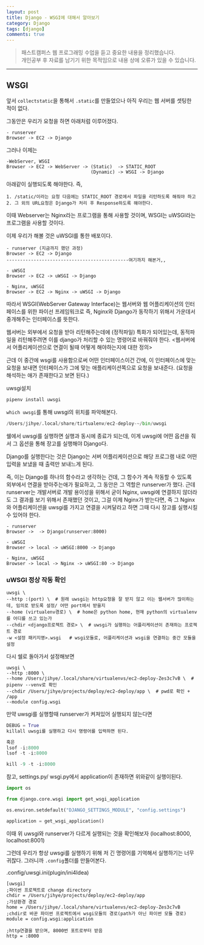 ```yaml
---
layout: post
title: Django - WSGI에 대해서 알아보기
category: Django
tags: [django]
comments: true
---
```


> 패스트캠퍼스 웹 프로그래밍 수업을 듣고 중요한 내용을 정리했습니다.     
개인공부 후 자료를 남기기 위한 목적임으로 내용 상에 오류가 있을 수 있습니다.      

<hr>

## WSGI

앞서 `collectstatic`을 통해서 `.static`를 만들었으나 아직 우리는 웹 서버를 셋팅한 적이 없다.

그동안은 우리가 요청을 하면 아래처럼 이루어졌다.
```
- runserver
Browser -> EC2 -> Django
```

그러나 이제는
```
-WebServer, WSGI
Browser -> EC2 -> WebServer -> (Static)  -> STATIC_ROOT
                               (Dynamic) -> WSGI -> Django
```                                
아래같이 실행되도록 해야한다. 즉,
```
1. /static/이라는 요청 다음에는 STATIC_ROOT 경로에서 파일을 리턴하도록 해줘야 하고
2. 그 외의 URL요청은 Django가 처리 후 Response하도록 해야한다.
```

이때 Webserver는 Nginx라는 프로그램을 통해 사용할 것이며, WSGI는 uWSGI라는 프로그램을 사용할 것이다.

이제 우리가 해볼 것은 uWSGI를 통한 배포이다.
```
- runserver (지금까지 했던 과정)
Browser -> EC2 -> Django
---------------------------------------------여기까지 해본거,,

- uWSGI
Browser -> EC2 -> uWSGI -> Django

- Nginx, uWSGI
Browser -> EC2 -> Nginx -> uWSGI -> Django
```

따라서 WSGI(WebServer Gateway Interface)는 웹서버와 웹 어플리케이션의 인터페이스를 위한 파이선 프레임워크로 즉, Nginx와 Django가 동작하기 위해서 가운데서 중개해주는 인터페이스를 뜻한다.

웹서버는 외부에서 요청을 받아 리턴해주는데에 (정적파일) 특화가 되어있는데, 동적파일을 리턴해주려면 이를 django가 처리할 수 있는 명령어로 바꿔줘야 한다. <웹서버에서 어플리케이션으로 연결이 될때 어떻게 해야하는지에 대한 정의>

근데 이 중간에 wsgi를 사용함으로써 어떤 인터페이스이건 간에, 이 인터페이스에 맞는 요청을 보내면 인터페이스가 그에 맞는 애플리케이션쪽으로 요청을 보내준다. (요청을 해석하는 애가 존재한다고 보면 된다.)

uwsgi설치

```python
pipenv install uwsgi
```

`which uwsgi`를 통해 uwsgi의 위치를 파악해본다.

```python
/Users/jihye/.local/share/tirtualenv/ec2-deploy-~/bin/uwsgi
```

쉘에서 uwsgi를 실행하면 실행과 동시에 종료가 되는데, 이게 uwsgi에 어떤 옵션을 줘서 그 옵션을 통해 장고를 실행해야 Django다.

Django를 실행한다는 것은 Django는 서버 어플리케이션으로 해당 프로그램 내로 어떤 입력을 보냈을 때 출력만 보내느게 된다.

즉, 이는 Django를 하나의 함수라고 생각하는 건데, 그 함수가 계속 작동할 수 있도록 외부에서 연결을 받아주는애가 필요하고, 그 동안은 그 역할은 runserver가 했다. 근데runserver는 개발서버로 개발 용이성을 위해서 굳이 Nginx, uwsgi에 연결하지 않더라도 그 결과를 보기 위해서 존재했던 것이고, 그걸 이제 Nginx가 받는다면, 즉 그 Nginx와 어플리케이션을 uwsgi를 가지고 연결을 시켜달라고 하면 그때 다시 장고를 실행시킬 수 있어야 한다.

```
- runserver
Browser ->  -> Django(runserver:8000)

- uWSGI
Browser -> local -> uWSGI:8000 -> Django

- Nginx, uWSGI
Browser -> local -> Nginx -> uWSGI:80 -> Django
```

### uWSGI 정상 작동 확인
```
uwsgi \  
--http :(port) \  # 원래 uwsgi는 http요청을 잘 받지 않고 이는 웹서버가 많이하는데, 임의로 받도록 설정/ 어떤 port에서 받을지
--home (virtualenv경로) \  # home은 python home, 현재 python의 virtualenv를 어디를 쓰고 있는가
--chdir <django프로젝트 경로> \  # uwsgi가 실행하는 어플리케이션이 존재하는 프로젝트 경로
-w <설정 패키지명>.wsgi   # wsgi모듈로, 어플리케이션과 wsgi을 연결하는 중간 모듈을 설정
```

다시 쉘로 돌아가서 설정해보면

```shell
uwsgi \
--http :8000 \
--home /Users/jihye/.local/share/virtualenvs/ec2-deploy-Zes3c7vB \  # pipenv --venv로 확인
--chdir /Users/jihye/projects/deploy/ec2-deploy/app \  # pwd로 확인 + /app
--module config.wsgi
```

만약 uwsgi를 실행할때 runserver가 켜져있어 실행되지 않는다면

```python
DEBUG = True
killall uwsgi를 실행하고 다시 명령어를 입력하면 된다.

혹은
lsof -i:8000
lsof -t -i:8000

kill -9 -t -i:8000
```


참고, settings.py/ wsgi.py에서 application이 존재하면 위와같이 실행이된다.

```python
import os

from django.core.wsgi import get_wsgi_application

os.environ.setdefault("DJANGO_SETTINGS_MODULE", "config.settings")

application = get_wsgi_application()
```

이때 위 uwsgi와 runserver가 다르게 실행되는 것을 확인해보자 (localhost:8000, localhost:8001)

그런데 우리가 항상 uwsgi를 실행하기 위해 저 긴 명령어를 기억해서 실행하기는 너무 귀찮다. 그러니까 `.config`폴더를 만들어본다.

.config/uwsgi.ini(plugin/ini4Idea)

```ini4Idea
[uwsgi]
;파이썬 프로젝트로 change directory
chdir = /Users/jihye/projects/deploy/ec2-deploy/app
;가상환경 경로
home = /Users/jihye/.local/share/virtualenvs/ec2-deploy-Zes3c7vB
;chdir로 바꾼 파이썬 프로젝트에서 wsgi모듈의 경로(path가 아닌 파이썬 모듈 경로)
module = config.wsgi:application

;http연결을 받으며, 8000번 포트로부터 받음
http = :8000
```
